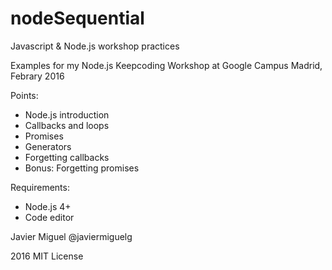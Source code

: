 # nodeSequential
Javascript &amp; Node.js workshop practices

Examples for my Node.js Keepcoding Workshop at Google Campus Madrid, Febrary 2016

Points:
* Node.js introduction
* Callbacks and loops
* Promises
* Generators
* Forgetting callbacks
* Bonus: Forgetting promises

Requirements:
* Node.js 4+
* Code editor


Javier Miguel @javiermiguelg

2016 MIT License
